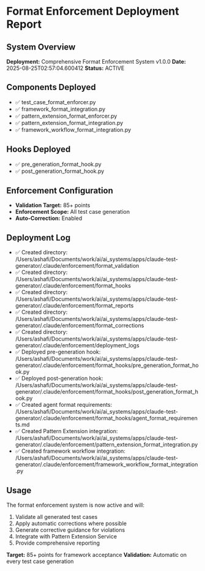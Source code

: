 # Format Enforcement Deployment Report

## System Overview
**Deployment:** Comprehensive Format Enforcement System v1.0.0
**Date:** 2025-08-25T02:57:04.600412
**Status:** ACTIVE

## Components Deployed
- ✅ test_case_format_enforcer.py
- ✅ framework_format_integration.py
- ✅ pattern_extension_format_enforcer.py
- ✅ pattern_extension_format_integration.py
- ✅ framework_workflow_format_integration.py

## Hooks Deployed
- ✅ pre_generation_format_hook.py
- ✅ post_generation_format_hook.py

## Enforcement Configuration
- **Validation Target:** 85+ points
- **Enforcement Scope:** All test case generation
- **Auto-Correction:** Enabled

## Deployment Log
- ✅ Created directory: /Users/ashafi/Documents/work/ai/ai_systems/apps/claude-test-generator/.claude/enforcement/format_validation
- ✅ Created directory: /Users/ashafi/Documents/work/ai/ai_systems/apps/claude-test-generator/.claude/enforcement/format_hooks
- ✅ Created directory: /Users/ashafi/Documents/work/ai/ai_systems/apps/claude-test-generator/.claude/enforcement/format_reports
- ✅ Created directory: /Users/ashafi/Documents/work/ai/ai_systems/apps/claude-test-generator/.claude/enforcement/format_corrections
- ✅ Created directory: /Users/ashafi/Documents/work/ai/ai_systems/apps/claude-test-generator/.claude/enforcement/deployment_logs
- ✅ Deployed pre-generation hook: /Users/ashafi/Documents/work/ai/ai_systems/apps/claude-test-generator/.claude/enforcement/format_hooks/pre_generation_format_hook.py
- ✅ Deployed post-generation hook: /Users/ashafi/Documents/work/ai/ai_systems/apps/claude-test-generator/.claude/enforcement/format_hooks/post_generation_format_hook.py
- ✅ Created agent format requirements: /Users/ashafi/Documents/work/ai/ai_systems/apps/claude-test-generator/.claude/enforcement/format_hooks/agent_format_requirements.md
- ✅ Created Pattern Extension integration: /Users/ashafi/Documents/work/ai/ai_systems/apps/claude-test-generator/.claude/enforcement/pattern_extension_format_integration.py
- ✅ Created framework workflow integration: /Users/ashafi/Documents/work/ai/ai_systems/apps/claude-test-generator/.claude/enforcement/framework_workflow_format_integration.py

## Usage
The format enforcement system is now active and will:
1. Validate all generated test cases
2. Apply automatic corrections where possible
3. Generate corrective guidance for violations
4. Integrate with Pattern Extension Service
5. Provide comprehensive reporting

**Target:** 85+ points for framework acceptance
**Validation:** Automatic on every test case generation
